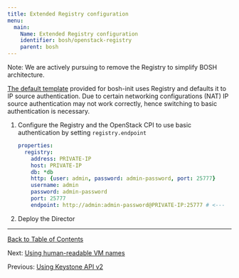 ```yaml
---
title: Extended Registry configuration
menu:
  main:
    Name: Extended Registry configuration
    identifier: bosh/openstack-registry
    parent: bosh
---
```


<p class="note">Note: We are actively pursuing to remove the Registry to simplify BOSH architecture.</p>

[The default template](init-openstack.html#create-manifest) provided for bosh-init uses Registry and defaults it to IP source authentication. Due to certain networking configurations (NAT) IP source authentication may not work correctly, hence switching to basic authentication is necessary.

1. Configure the Registry and the OpenStack CPI to use basic authentication by setting `registry.endpoint`

    ```yaml
    properties:
      registry:
        address: PRIVATE-IP
        host: PRIVATE-IP
        db: *db
        http: {user: admin, password: admin-password, port: 25777}
        username: admin
        password: admin-password
        port: 25777
        endpoint: http://admin:admin-password@PRIVATE-IP:25777 # <---
    ```

1. Deploy the Director

---
[Back to Table of Contents](index.html#cpi-config)

Next: [Using human-readable VM names](openstack-human-readable-vm-names.html)

Previous: [Using Keystone API v2](openstack-keystonev2.html)
